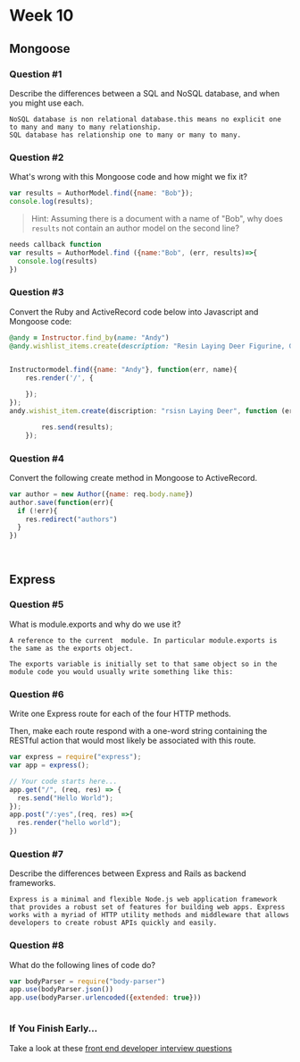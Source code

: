 # Week 10

## Mongoose

### Question #1

Describe the differences between a SQL and NoSQL database, and when you might use each.

```text
NoSQL database is non relational database.this means no explicit one to many and many to many relationship.
SQL database has relationship one to many or many to many.
```

### Question #2

What's wrong with this Mongoose code and how might we fix it?

```js
var results = AuthorModel.find({name: "Bob"});
console.log(results);
```

> Hint: Assuming there is a document with a name of "Bob", why does `results` not contain an author model on the second line?

```js
needs callback function
var results = AuthorModel.find ({name:"Bob", (err, results)=>{
  console.log(results)
})


```

### Question #3

Convert the Ruby and ActiveRecord code below into Javascript and Mongoose code:

```rb
@andy = Instructor.find_by(name: "Andy")
@andy.wishlist_items.create(description: "Resin Laying Deer Figurine, Gold")
```

```js

Instructormodel.find({name: "Andy"}, function(err, name){
    res.render('/', {

    });
});
andy.wishist_item.create(discription: "rsisn Laying Deer", function (err, results) {

        res.send(results);
    });


```

### Question #4

Convert the following create method in Mongoose to ActiveRecord.

```js
var author = new Author({name: req.body.name})
author.save(function(err){
  if (!err){
    res.redirect("authors")
  }
})
```

```rb



```

## Express

### Question #5

What is module.exports and why do we use it?

```text
A reference to the current  module. In particular module.exports is the same as the exports object.

The exports variable is initially set to that same object so in the module code you would usually write something like this:
```

### Question #6

Write one Express route for each of the four HTTP methods.

Then, make each route respond with a one-word string containing the RESTful action that would most likely be associated with this route.

```js
var express = require("express");
var app = express();

// Your code starts here...
app.get("/", (req, res) => {
  res.send("Hello World");
});
app.post("/:yes",(req, res) =>{
  res.render("hello world");
})


```

### Question #7

Describe the differences between Express and Rails as backend frameworks.

```text
Express is a minimal and flexible Node.js web application framework that provides a robust set of features for building web apps. Express works with a myriad of HTTP utility methods and middleware that allows developers to create robust APIs quickly and easily.

```

### Question #8

What do the following lines of code do?

```js
var bodyParser = require("body-parser")
app.use(bodyParser.json())
app.use(bodyParser.urlencoded({extended: true}))
```

```text

```

### If You Finish Early...

Take a look at these [front end developer interview questions](https://github.com/h5bp/Front-end-Developer-Interview-Questions/blob/master/README.md)

